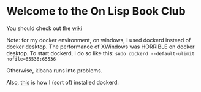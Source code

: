 # Welcome to the On Lisp Book Club

You should check out the [wiki](https://github.com/emacdona/onlispBookClub/wiki)

Note: for my docker environment, on windows, I used dockerd instead of docker desktop. The performance of XWindows was HORRIBLE on docker desktop. To start
dockerd, I do so like this:
```sudo dockerd --default-ulimit nofile=65536:65536```

Otherwise, kibana runs into problems.

Also, [this](https://dev.to/bowmanjd/install-docker-on-windows-wsl-without-docker-desktop-34m9) is how I (sort of) installed dockerd: 
